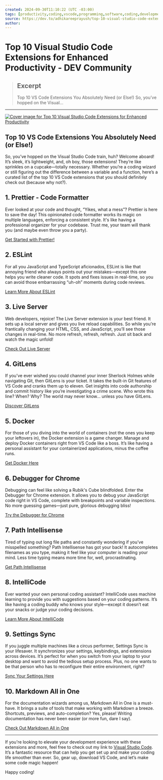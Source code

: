 ```yaml
---
created: 2024-09-30T11:10:22 (UTC -03:00)
tags: [productivity,coding,vscode,programming,software,coding,development,engineering,inclusive,community]
source: https://dev.to/adhikareeprayush/top-10-visual-studio-code-extensions-for-enhanced-productivity-4emb?context=digest
author: 
---
```


# Top 10 Visual Studio Code Extensions for Enhanced Productivity - DEV Community

> ## Excerpt
> Top 10 VS Code Extensions You Absolutely Need (or Else!)   So, you’ve hopped on the Visual...

---
[![Cover image for Top 10 Visual Studio Code Extensions for Enhanced Productivity](https://media.dev.to/cdn-cgi/image/width=1000,height=420,fit=cover,gravity=auto,format=auto/https%3A%2F%2Fdev-to-uploads.s3.amazonaws.com%2Fuploads%2Farticles%2F7eszsfpavtjg4ya7pacm.jpg)](https://media.dev.to/cdn-cgi/image/width=1000,height=420,fit=cover,gravity=auto,format=auto/https%3A%2F%2Fdev-to-uploads.s3.amazonaws.com%2Fuploads%2Farticles%2F7eszsfpavtjg4ya7pacm.jpg)

## [](https://dev.to/adhikareeprayush/top-10-visual-studio-code-extensions-for-enhanced-productivity-4emb?context=digest#top-10-vs-code-extensions-you-absolutely-need-or-else)Top 10 VS Code Extensions You Absolutely Need (or Else!)

So, you’ve hopped on the Visual Studio Code train, huh? Welcome aboard! It’s sleek, it’s lightweight, and, oh boy, those extensions! They’re like sprinkles on a cupcake—totally necessary. Whether you’re a coding wizard or still figuring out the difference between a variable and a function, here’s a curated list of the top 10 VS Code extensions that you should definitely check out (because why not?).

## [](https://dev.to/adhikareeprayush/top-10-visual-studio-code-extensions-for-enhanced-productivity-4emb?context=digest#1-prettier-code-formatter)1\. Prettier - Code Formatter

Ever looked at your code and thought, “Yikes, what a mess”? Prettier is here to save the day! This opinionated code formatter works its magic on multiple languages, enforcing a consistent style. It's like having a professional organizer for your codebase. Trust me, your team will thank you (and maybe even throw you a party).

[Get Started with Prettier!](https://marketplace.visualstudio.com/items?itemName=esbenp.prettier-vscode)

## [](https://dev.to/adhikareeprayush/top-10-visual-studio-code-extensions-for-enhanced-productivity-4emb?context=digest#2-eslint)2\. ESLint

For all you JavaScript and TypeScript aficionados, ESLint is like that annoying friend who always points out your mistakes—except this one helps you write cleaner code. It spots and fixes issues in real-time, so you can avoid those embarrassing “uh-oh” moments during code reviews.

[Learn More About ESLint](https://marketplace.visualstudio.com/items?itemName=dbaeumer.vscode-eslint)

## [](https://dev.to/adhikareeprayush/top-10-visual-studio-code-extensions-for-enhanced-productivity-4emb?context=digest#3-live-server)3\. Live Server

Web developers, rejoice! The Live Server extension is your best friend. It sets up a local server and gives you live reload capabilities. So while you're frantically changing your HTML, CSS, and JavaScript, you’ll see those changes in real-time. No more refresh, refresh, refresh. Just sit back and watch the magic unfold!

[Check Out Live Server](https://marketplace.visualstudio.com/items?itemName=ritwickdey.LiveServer)

## [](https://dev.to/adhikareeprayush/top-10-visual-studio-code-extensions-for-enhanced-productivity-4emb?context=digest#4-gitlens)4\. GitLens

If you’ve ever wished you could channel your inner Sherlock Holmes while navigating Git, then GitLens is your ticket. It takes the built-in Git features of VS Code and cranks them up to eleven. Get insights into code authorship and commit history like you’re investigating a crime scene. Who wrote this line? When? Why? The world may never know… unless you have GitLens.

[Discover GitLens](https://marketplace.visualstudio.com/items?itemName=eamodio.gitlens)

## [](https://dev.to/adhikareeprayush/top-10-visual-studio-code-extensions-for-enhanced-productivity-4emb?context=digest#5-docker)5\. Docker

For those of you diving into the world of containers (not the ones you keep your leftovers in), the Docker extension is a game changer. Manage and deploy Docker containers right from VS Code like a boss. It’s like having a personal assistant for your containerized applications, minus the coffee runs.

[Get Docker Here](https://marketplace.visualstudio.com/items?itemName=ms-azuretools.vscode-docker)

## [](https://dev.to/adhikareeprayush/top-10-visual-studio-code-extensions-for-enhanced-productivity-4emb?context=digest#6-debugger-for-chrome)6\. Debugger for Chrome

Debugging can feel like solving a Rubik's Cube blindfolded. Enter the Debugger for Chrome extension. It allows you to debug your JavaScript code right in VS Code, complete with breakpoints and variable inspections. No more guessing games—just pure, glorious debugging bliss!

[Try the Debugger for Chrome](https://marketplace.visualstudio.com/items?itemName=msjsdiag.debugger-for-chrome)

## [](https://dev.to/adhikareeprayush/top-10-visual-studio-code-extensions-for-enhanced-productivity-4emb?context=digest#7-path-intellisense)7\. Path Intellisense

Tired of typing out long file paths and constantly wondering if you’ve misspelled something? Path Intellisense has got your back! It autocompletes filenames as you type, making it feel like your computer is reading your mind. Less time typing means more time for, well, procrastinating.

[Get Path Intellisense](https://marketplace.visualstudio.com/items?itemName=christian-kohler.path-intellisense)

## [](https://dev.to/adhikareeprayush/top-10-visual-studio-code-extensions-for-enhanced-productivity-4emb?context=digest#8-intellicode)8\. IntelliCode

Ever wanted your own personal coding assistant? IntelliCode uses machine learning to provide you with suggestions based on your coding patterns. It’s like having a coding buddy who knows your style—except it doesn’t eat your snacks or judge your coding decisions.

[Learn More About IntelliCode](https://marketplace.visualstudio.com/items?itemName=VisualStudioExptTeam.vscodeintellicode)

## [](https://dev.to/adhikareeprayush/top-10-visual-studio-code-extensions-for-enhanced-productivity-4emb?context=digest#9-settings-sync)9\. Settings Sync

If you juggle multiple machines like a circus performer, Settings Sync is your lifesaver. It synchronizes your settings, keybindings, and extensions across devices. It’s perfect for when you switch from your laptop to your desktop and want to avoid the tedious setup process. Plus, no one wants to be that person who has to reconfigure their entire environment, right?

[Sync Your Settings Here](https://marketplace.visualstudio.com/items?itemName=Shan.code-settings-sync)

## [](https://dev.to/adhikareeprayush/top-10-visual-studio-code-extensions-for-enhanced-productivity-4emb?context=digest#10-markdown-all-in-one)10\. Markdown All in One

For the documentation wizards among us, Markdown All in One is a must-have. It brings a suite of tools that make working with Markdown a breeze. Shortcuts, previews, and auto-completion? Yes, please! Writing documentation has never been easier (or more fun, dare I say).

[Check Out Markdown All in One](https://marketplace.visualstudio.com/items?itemName=yzhang.markdown-all-in-one)

___

If you're looking to elevate your development experience with these extensions and more, feel free to check out my link to [Visual Studio Code](https://code.visualstudio.com/?WT.mc_id=academic&wt.mc_id=studentamb_293386). It’s a fantastic resource that can help you get set up and make your coding life smoother than ever. So, gear up, download VS Code, and let’s make some code magic happen!

Happy coding!

